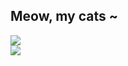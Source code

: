 ## Meow, my cats ~

<div>

<picture>
  <source media="(prefers-color-scheme: dark)" srcset="https://github-readme-stats.vercel.app/api?username=anuraghazra&show_icons=true&theme=material-palenight">

  <img src="https://github-readme-stats.vercel.app/api?username=anuraghazra&show_icons=true&theme=buefy">
</picture>
</br>
<picture>
  <source media="(prefers-color-scheme: dark)" srcset="https://github-readme-stats.vercel.app/api/top-langs/?username=anuraghazra&show_icons=true&theme=material-palenight">

  <img src="https://github-readme-stats.vercel.app/api/top-langs/?username=anuraghazra&show_icons=true&theme=buefy">
</picture>

</div>
